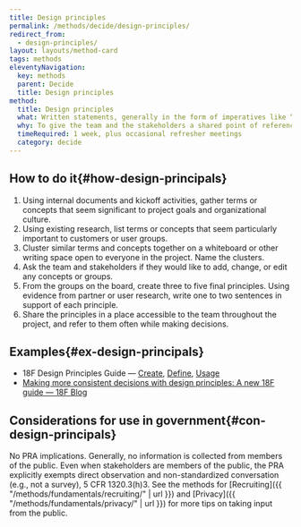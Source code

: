 ```yaml
---
title: Design principles
permalink: /methods/decide/design-principles/
redirect_from:
  - design-principles/
layout: layouts/method-card
tags: methods
eleventyNavigation:
  key: methods
  parent: Decide
  title: Design principles
method:
  title: Design principles
  what: Written statements, generally in the form of imperatives like “Earn people’s trust,” that serve as guiding lights during decision-making.
  why: To give the team and the stakeholders a shared point of reference when negotiating next steps. Good design principles are specific to the project, not general truths, and should help teams say “no” to otherwise interesting proposals or generate ideas when they’re stuck.
  timeRequired: 1 week, plus occasional refresher meetings
  category: decide
---
```


## How to do it{#how-design-principals}

1. Using internal documents and kickoff activities, gather terms or concepts that seem significant to project goals and organizational culture.
1. Using existing research, list terms or concepts that seem particularly important to customers or user groups.
1. Cluster similar terms and concepts together on a whiteboard or other writing space open to everyone in the project. Name the clusters.
1. Ask the team and stakeholders if they would like to add, change, or edit any concepts or groups.
1. From the groups on the board, create three to five final principles. Using evidence from partner or user research, write one to two sentences in support of each principle.
1. Share the principles in a place accessible to the team throughout the project, and refer to them often while making decisions.

<section class="method--section method--section--18f-example" markdown="1" >

## Examples{#ex-design-principals}
- 18F Design Principles Guide — [Create](https://github.com/18F/design-principles-guide/blob/18f-pages/pages/create.md), [Define](https://github.com/18F/design-principles-guide/blob/18f-pages/pages/define.md), [Usage](https://github.com/18F/design-principles-guide/blob/18f-pages/pages/usage.md)
- [Making more consistent decisions with design principles: A new 18F guide — 18F Blog](https://18f.gsa.gov/2016/04/08/making-more-consistent-decisions-with-design-principles-a-new-18f-guide/)

</section>

<section class="method--section method--section--government-considerations" markdown="1" >

## Considerations for use in government{#con-design-principals}

No PRA implications. Generally, no information is collected from members of the public. Even when stakeholders are members of the public, the PRA explicitly exempts direct observation and non-standardized conversation (e.g., not a survey), 5 CFR 1320.3(h)3. See the methods for
[Recruiting]({{ "/methods/fundamentals/recruiting/" | url }}) and [Privacy]({{ "/methods/fundamentals/privacy/" | url }}) for more tips on taking input from the public.
</section>

